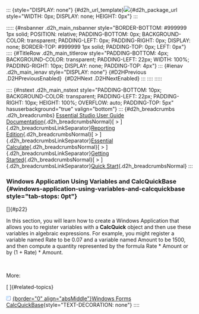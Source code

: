::: {style="DISPLAY: none"}
[](ms-xhelp:///?Id=d2h_url_template){#d2h_url_template}![](!package_url!){#d2h_package_url style="WIDTH: 0px; DISPLAY: none; HEIGHT: 0px"}
:::

::::: {#nsbanner .d2h_main_nsbanner style="BORDER-BOTTOM: #999999 1px solid; POSITION: relative; PADDING-BOTTOM: 0px; BACKGROUND-COLOR: transparent; PADDING-LEFT: 0px; PADDING-RIGHT: 0px; DISPLAY: none; BORDER-TOP: #999999 1px solid; PADDING-TOP: 0px; LEFT: 0px"}
:::: {#TitleRow .d2h_main_titlerow style="PADDING-BOTTOM: 4px; BACKGROUND-COLOR: transparent; PADDING-LEFT: 22px; WIDTH: 100%; PADDING-RIGHT: 10px; DISPLAY: none; PADDING-TOP: 4px"}
::: {#ienav .d2h_main_ienav style="DISPLAY: none"}
[](ms-xhelp:///?Id=36241bc6-4b5a-4ac4-aacf-79860f757348){#D2HPrevious .D2HPreviousEnabled}  [](ms-xhelp:///?Id=bcc0e4ff-6166-4d28-b544-848be33df86c){#D2HNext .D2HNextEnabled}
:::
::::
:::::

:::: {#nstext .d2h_main_nstext style="PADDING-BOTTOM: 10px; BACKGROUND-COLOR: transparent; PADDING-LEFT: 22px; PADDING-RIGHT: 10px; HEIGHT: 100%; OVERFLOW: auto; PADDING-TOP: 5px" hasuserbackground="true" valign="bottom"}
::: {#d2h_breadcrumbs .d2h_breadcrumbs}
[Essential Studio User Guide Documentation](ms-xhelp:///?Id=12457748-09e3-4d74-a240-8e049cedf030){.d2h_breadcrumbsNormal}[ \> ]{.d2h_breadcrumbsLinkSeparator}[Reporting Edition](ms-xhelp:///?Id=027aa5b6-6676-4f93-ad23-c20e8c45792e){.d2h_breadcrumbsNormal}[ \> ]{.d2h_breadcrumbsLinkSeparator}[Essential Calculate](ms-xhelp:///?Id=2ea52c7f-a332-43bd-9ca7-2ea0898ff54e){.d2h_breadcrumbsNormal}[ \> ]{.d2h_breadcrumbsLinkSeparator}[Getting Started](ms-xhelp:///?Id=9a68faa8-f16b-4e2e-9665-4a2bb315f199){.d2h_breadcrumbsNormal}[ \> ]{.d2h_breadcrumbsLinkSeparator}[Quick Start](ms-xhelp:///?Id=8b9f071e-6da4-4dc1-a6a4-5ebd1001b54e){.d2h_breadcrumbsNormal}
:::

### Windows Application Using Variables and CalcQuickBase {#windows-application-using-variables-and-calcquickbase style="tab-stops: 0pt"}

[]{#p22} 

In this section, you will learn how to create a Windows Application that allows you to register variables with a **CalcQuick** object and then use these variables in algebraic expressions. For example, you might register a variable named Rate to be 0.07 and a variable named Amount to be 1500, and then compute a quantity represented by the formula Rate \* Amount or by (1 + Rate) \* Amount.

 

More:

[ ]{#related-topics}

[![](button.gif){border="0" align="absMiddle"}Windows Forms CalcQuickBase](ms-xhelp:///?Id=a9bddc00-6fa6-484c-9ce9-57612f2d5d33){style="TEXT-DECORATION: none"}
::::
